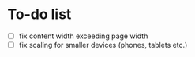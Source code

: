 # To-do list

- [ ] fix content width exceeding page width
- [ ] fix scaling for smaller devices (phones, tablets etc.)